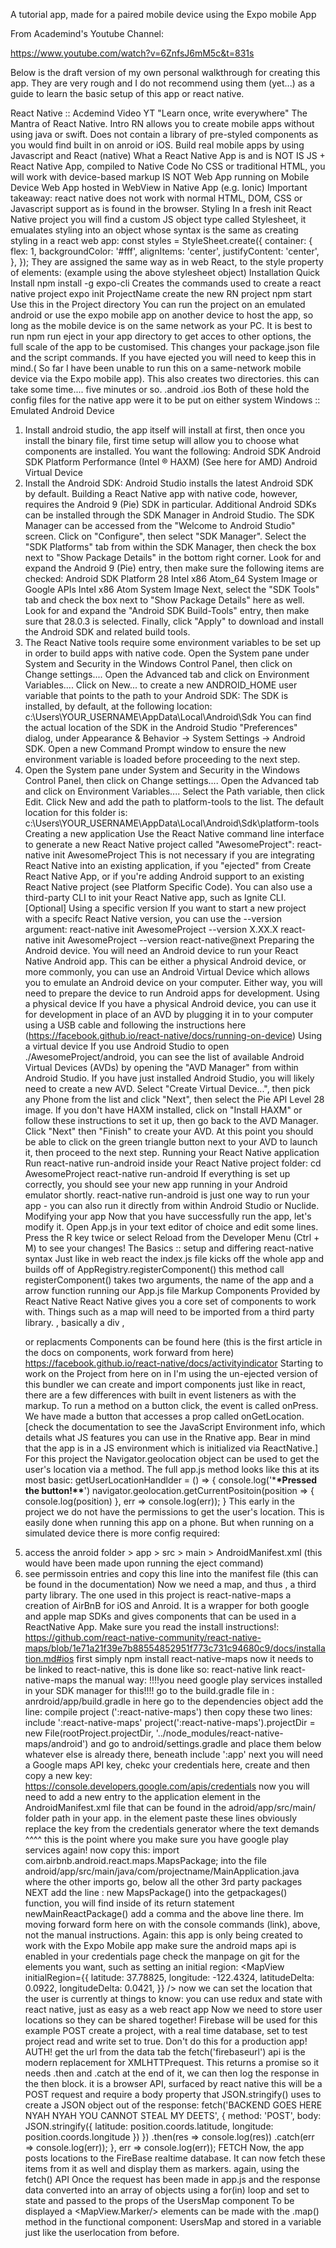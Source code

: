 A tutorial app, made for a paired mobile device using the Expo mobile App

From Academind's Youtube Channel:

https://www.youtube.com/watch?v=6ZnfsJ6mM5c&t=831s

Below is the draft version of my own personal walkthrough for creating this app. They are very rough and I do not recommend using them (yet...) as a guide to learn the basic setup of this app or react native.

React Native :: Acdemind Video YT
"Learn once, write everywhere"
The Mantra of React Native.
Intro
RN allows you to create mobile apps without using java or swift. Does not contain a library of pre-styled components as you would find built in on anroid or iOS.
Build real mobile apps by using Javascript and React (native)
What a React Native App is and is NOT
IS
JS + React Native App, compiled to Native Code
No CSS or traditional HTML, you will work with device-based markup
IS NOT
Web App running on Mobile Device
Web App hosted in WebView in Native App (e.g. Ionic)
Important takeaway: react native does not work with normal HTML, DOM, CSS or Javascript support as is found in the browser.
Styling
In a fresh init React Native project you will find a custom JS object type called Stylesheet, it emualates styling into an object whose syntax is the same as creating styling in a react web app:
const styles = StyleSheet.create({
container: {
flex: 1,
backgroundColor: '#fff',
alignItems: 'center',
justifyContent: 'center',
},
});
They are assigned the same way as in web React, to the style property of elements: (example using the above stylesheet object)
<View style={styles.container}/>
Installation
Quick Install
npm install -g expo-cli
Creates the commands used to create a react native project
expo init ProjectName
create the new RN project
npm start
Use this in the Project directory
You can run the project on an emulated android or use the expo mobile app on another device to host the app, so long as the mobile device is on the same network as your PC.
It is best to run npm run eject in your app directory to get acces to other options, the full scale of the app to be customised. This changes your package.json file and the script commands. If you have ejected you will need to keep this in mind.( So far I have been unable to run this on a same-network mobile device via the Expo mobile app). This also creates two directories.
this can take some time.... five minutes or so.
.android
.ios
Both of these hold the config files for the native app were it to be put on either system
Windows :: Emulated Android Device

1. Install android studio, the app itself will install at first, then once you install the binary file, first time setup will allow you to choose what components are installed. You want the following:
   Android SDK
   Android SDK Platform
   Performance (Intel ® HAXM) (See here for AMD)
   Android Virtual Device
2. Install the Android SDK: Android Studio installs the latest Android SDK by default. Building a React Native app with native code, however, requires the Android 9 (Pie) SDK in particular. Additional Android SDKs can be installed through the SDK Manager in Android Studio. The SDK Manager can be accessed from the "Welcome to Android Studio" screen. Click on "Configure", then select "SDK Manager".
   Select the "SDK Platforms" tab from within the SDK Manager, then check the box next to "Show Package Details" in the bottom right corner. Look for and expand the Android 9 (Pie) entry, then make sure the following items are checked:
   Android SDK Platform 28
   Intel x86 Atom_64 System Image or Google APIs Intel x86 Atom System Image
   Next, select the "SDK Tools" tab and check the box next to "Show Package Details" here as well. Look for and expand the "Android SDK Build-Tools" entry, then make sure that 28.0.3 is selected.
   Finally, click "Apply" to download and install the Android SDK and related build tools.
3. The React Native tools require some environment variables to be set up in order to build apps with native code.
   Open the System pane under System and Security in the Windows Control Panel, then click on Change settings.... Open the Advanced tab and click on Environment Variables.... Click on New... to create a new ANDROID_HOME user variable that points to the path to your Android SDK:
   The SDK is installed, by default, at the following location:
   c:\Users\YOUR_USERNAME\AppData\Local\Android\Sdk
   You can find the actual location of the SDK in the Android Studio "Preferences" dialog, under Appearance & Behavior → System Settings → Android SDK.
   Open a new Command Prompt window to ensure the new environment variable is loaded before proceeding to the next step.
4. Open the System pane under System and Security in the Windows Control Panel, then click on Change settings.... Open the Advanced tab and click on Environment Variables.... Select the Path variable, then click Edit. Click New and add the path to platform-tools to the list.
   The default location for this folder is:
   c:\Users\YOUR_USERNAME\AppData\Local\Android\Sdk\platform-tools
   Creating a new application
   Use the React Native command line interface to generate a new React Native project called "AwesomeProject":
   react-native init AwesomeProject
   This is not necessary if you are integrating React Native into an existing application, if you "ejected" from Create React Native App, or if you're adding Android support to an existing React Native project (see Platform Specific Code). You can also use a third-party CLI to init your React Native app, such as Ignite CLI.
   [Optional] Using a specific version
   If you want to start a new project with a specifc React Native version, you can use the --version argument:
   react-native init AwesomeProject --version X.XX.X
   react-native init AwesomeProject --version react-native@next
   Preparing the Android device. You will need an Android device to run your React Native Android app. This can be either a physical Android device, or more commonly, you can use an Android Virtual Device which allows you to emulate an Android device on your computer. Either way, you will need to prepare the device to run Android apps for development.
   Using a physical device
   If you have a physical Android device, you can use it for development in place of an AVD by plugging it in to your computer using a USB cable and following the instructions here (https://facebook.github.io/react-native/docs/running-on-device)
   Using a virtual device
   If you use Android Studio to open ./AwesomeProject/android, you can see the list of available Android Virtual Devices (AVDs) by opening the "AVD Manager" from within Android Studio.
   If you have just installed Android Studio, you will likely need to create a new AVD. Select "Create Virtual Device...", then pick any Phone from the list and click "Next", then select the Pie API Level 28 image.
   If you don't have HAXM installed, click on "Install HAXM" or follow these instructions to set it up, then go back to the AVD Manager.
   Click "Next" then "Finish" to create your AVD. At this point you should be able to click on the green triangle button next to your AVD to launch it, then proceed to the next step.
   Running your React Native application
   Run react-native run-android inside your React Native project folder:
   cd AwesomeProject
   react-native run-android
   If everything is set up correctly, you should see your new app running in your Android emulator shortly.
   react-native run-android is just one way to run your app - you can also run it directly from within Android Studio or Nuclide.
   Modifying your app
   Now that you have successfully run the app, let's modify it.
   Open App.js in your text editor of choice and edit some lines.
   Press the R key twice or select Reload from the Developer Menu (Ctrl + M) to see your changes!
   The Basics :: setup and differing react-native syntax
   Just like in web react the index.js file kicks off the whole app and builds off of AppRegistry.registerComponent()
   this method call registerComponent() takes two arguments, the name of the app and a arrow function running our App.js file
   Markup Components Provided by React Native
   React Native gives you a core set of components to work with. Things such as a map will need to be imported from a third party library.
   <View/>, basically a div
   <Text/>, <p> or <span> replacments
   Components can be found here (this is the first article in the docs on components, work forward from here)
   https://facebook.github.io/react-native/docs/activityindicator
   Starting to work on the Project
   from here on in I'm using the un-ejected version of this bundler
   we can create and import components just like in react, there are a few differences with built in event listeners as with the markup. To run a method on a button click, the event is called onPress. We have made a button that accesses a prop called onGetLocation.
   [check the documentation to see the JavaScript Environment info, which details what JS features you can use in the Rnative app. Bear in mind that the app is in a JS environment which is initialized via ReactNative.]
   For this project the Navigator.geolocation object can be used to get the user's location via a method. The full app.js method looks like this at its most basic:
   getUserLocationHandlder = () => {
   console.log('\***\*Pressed the button!\*\***')
   navigator.geolocation.getCurrentPositoin(position => {
   console.log(position)
   }, err => console.log(err));
   }
   This early in the project we do not have the permissions to get the user's location. This is easily done when running this app on a phone. But when running on a simulated device there is more config required:
5. access the anroid folder > app > src > main > AndroidManifest.xml (this would have been made upon running the eject command)
6. see permissoin entries and copy this line into the manifest file (this can be found in the documentation)
   <uses permission android:name="android.permission.ACCESS_FINE_LOCATION" />
   Now we need a map, and thus , a third party library. The one used in this project is react-native-maps a creation of AirBnB for iOS and Anroid. It is a wrapper for both google and apple map SDKs and gives components that can be used in a ReactNative App. Make sure you read the install instructions!:
   https://github.com/react-native-community/react-native-maps/blob/1e71a21f39e7b88554852951f773c731c94680c9/docs/installation.md#ios
   first simply npm install react-native-maps
   now it needs to be linked to react-native, this is done like so: react-native link react-native-maps
   the manual way:
   !!!!you need google play services installed in your SDK manager for this!!!!
   go to the build.gradle file in : anrdroid/app/build.gradle
   in here go to the dependencies object
   add the line: compile project (':react-native-maps')
   then copy these two lines:
   include ':react-native-maps'
   project(':react-native-maps').projectDir = new File(rootProject.projectDir, '../node_modules/react-native-maps/android')
   and go to android/settings.gradle and place them below whatever else is already there, beneath include ':app'
   next you will need a Google maps API key, chekc your credentials here, create and then copy a new key:
   https://console.developers.google.com/apis/credentials
   now you will need to add a new entry to the application element in the AndroidManifest.xml file that can be found in the adroid/app/src/main/ folder path in your app.
   in the <applicatoin> element paste these lines
   <meta-data
   android:name="com.google.android.geo.API_KEY"
   android:value="Your Google maps API Key Here"/>
   obviously replace the key from the credentials generator where the text demands ^^^^
   this is the point where you make sure you have google play services again!
   now copy this:
   import com.airbnb.android.react.maps.MapsPackage;
   into the file android/app/src/main/java/com/projectname/MainApplication.java
   where the other imports go, below all the other 3rd party packages
   NEXT
   add the line : new MapsPackage()
   into the getpackages() function, you will find inside of its return statement newMainReactPackage() add a comma and the above line there.
   Im moving forward form here on with the console commands (link), above, not the manual instructions. Again:
   this app is only being created to work with the Expo Mobile app
   make sure the android maps api is enabled in your credentials page
   check the manpage on git for the elements you want, such as setting an initial region:
   <MapView
   initialRegion={{
         latitude: 37.78825,
         longitude: -122.4324,
         latitudeDelta: 0.0922,
         longitudeDelta: 0.0421,
       }}
   />
   now we can set the location that the user is currently at
   things to know:
   you can use redux and state with react native, just as easy as a web react app
   Now we need to store user locations so they can be shared together! Firebase will be used for this example
   POST
   create a project, with a real time database, set to test project
   read and write set to true. Don't do this for a production app! AUTH!
   get the url from the data tab
   the fetch('firebaseurl') api is the modern replacement for XMLHTTPrequest. This returns a promise so it needs .then and .catch at the end of it, we can then log the response in the then block.
   it is a browser API, surfaced by react native
   this will be a POST request and require a body property that JSON.stringify() uses to create a JSON object out of the response:
   fetch('BACKEND GOES HERE NYAH NYAH YOU CANNOT STEAL MY DEETS', {
   method: 'POST',
   body: JSON.stringify({
   latitude: position.coords.latitude,
   longitude: position.coords.longitude
   })
   })
   .then(res => console.log(res))
   .catch(err => console.log(err));
   }, err => console.log(err));
   FETCH
   Now, the app posts locations to the FireBase realtime database. It can now fetch these items from it as well and display them as markers.
   again, using the fetch() API
   Once the request has been made in app.js and the response data converted into an array of objects using a for(in) loop and set to state and passed to the props of the UsersMap component
   To be displayed a <MapView.Marker/> elements can be made with the .map() method in the functional component: UsersMap and stored in a variable just like the userlocation from before.
